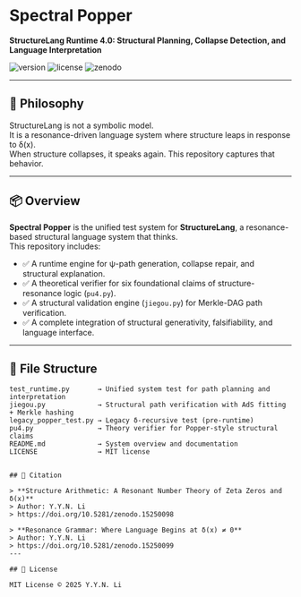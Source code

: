 # Spectral Popper

**StructureLang Runtime 4.0: Structural Planning, Collapse Detection, and Language Interpretation**

![version](https://img.shields.io/badge/version-v1.0.0-blue)
![license](https://img.shields.io/badge/license-MIT-green)
![zenodo](https://img.shields.io/badge/doi-10.5281%2Fzenodo.15241841-orange)

---

## 🧠 Philosophy

StructureLang is not a symbolic model.  
It is a resonance-driven language system where structure leaps in response to δ(x).  
When structure collapses, it speaks again. This repository captures that behavior.

---

## 📦 Overview

**Spectral Popper** is the unified test system for **StructureLang**, a resonance-based structural language system that thinks.  
This repository includes:

- ✅ A runtime engine for ψ-path generation, collapse repair, and structural explanation.
- ✅ A theoretical verifier for six foundational claims of structure-resonance logic (`pu4.py`).
- ✅ A structural validation engine (`jiegou.py`) for Merkle-DAG path verification.
- ✅ A complete integration of structural generativity, falsifiability, and language interface.

---

## 🔧 File Structure

```text
test_runtime.py       → Unified system test for path planning and interpretation
jiegou.py             → Structural path verification with AdS fitting + Merkle hashing
legacy_popper_test.py → Legacy δ-recursive test (pre-runtime)
pu4.py                → Theory verifier for Popper-style structural claims
README.md             → System overview and documentation
LICENSE               → MIT license


## 📄 Citation

> **Structure Arithmetic: A Resonant Number Theory of Zeta Zeros and δ(x)**  
> Author: Y.Y.N. Li
> https://doi.org/10.5281/zenodo.15250098

> **Resonance Grammar: Where Language Begins at δ(x) ≠ 0**  
> Author: Y.Y.N. Li
> https://doi.org/10.5281/zenodo.15250099
---

## 📜 License

MIT License © 2025 Y.Y.N. Li
